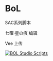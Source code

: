 BoL
===
SAC系列脚本

七曜·星の痕 编辑


Vee 上传






<a target="_blank" href="http://shang.qq.com/wpa/qunwpa?idkey=bcd139e5fe912a657860eff329758e162fa9e2c74f535fd56aca22783a242838"><img border="0" src="http://pub.idqqimg.com/wpa/images/group.png" alt="BOL Studio Scripts" title="BOL Studio Scripts"></a>
